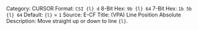 Category: CURSOR
Format: `CSI {l} d`
8-Bit Hex: `9b {l} 64`
7-Bit Hex: `1b 5b {l} 64`
Default: `{l}` = `1`
Source: E-CF
Title: (VPA) Line Position Absolute
Description: Move straight up or down to line `{l}`.
